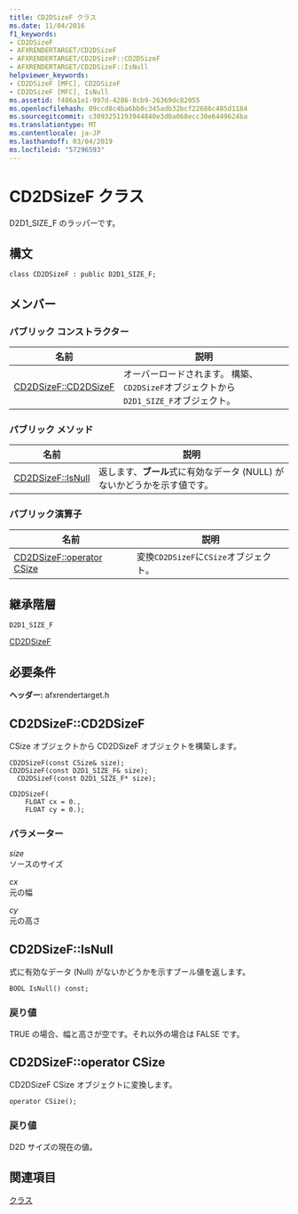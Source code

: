 ```yaml
---
title: CD2DSizeF クラス
ms.date: 11/04/2016
f1_keywords:
- CD2DSizeF
- AFXRENDERTARGET/CD2DSizeF
- AFXRENDERTARGET/CD2DSizeF::CD2DSizeF
- AFXRENDERTARGET/CD2DSizeF::IsNull
helpviewer_keywords:
- CD2DSizeF [MFC], CD2DSizeF
- CD2DSizeF [MFC], IsNull
ms.assetid: f486a1e1-997d-4286-8cb9-26369dc82055
ms.openlocfilehash: 09ccd8c4ba6bb0c345adb32bcf22686c485d1184
ms.sourcegitcommit: c3093251193944840e3d0a068ecc30e6449624ba
ms.translationtype: MT
ms.contentlocale: ja-JP
ms.lasthandoff: 03/04/2019
ms.locfileid: "57296593"
---
```

# <a name="cd2dsizef-class"></a>CD2DSizeF クラス

D2D1_SIZE_F のラッパーです。

## <a name="syntax"></a>構文

```
class CD2DSizeF : public D2D1_SIZE_F;
```

## <a name="members"></a>メンバー

### <a name="public-constructors"></a>パブリック コンストラクター

|名前|説明|
|----------|-----------------|
|[CD2DSizeF::CD2DSizeF](#cd2dsizef)|オーバーロードされます。 構築、`CD2DSizeF`オブジェクトから`D2D1_SIZE_F`オブジェクト。|

### <a name="public-methods"></a>パブリック メソッド

|名前|説明|
|----------|-----------------|
|[CD2DSizeF::IsNull](#isnull)|返します、**ブール**式に有効なデータ (NULL) がないかどうかを示す値です。|

### <a name="public-operators"></a>パブリック演算子

|名前|説明|
|----------|-----------------|
|[CD2DSizeF::operator CSize](#operator_csize)|変換`CD2DSizeF`に`CSize`オブジェクト。|

## <a name="inheritance-hierarchy"></a>継承階層

`D2D1_SIZE_F`

[CD2DSizeF](../../mfc/reference/cd2dsizef-class.md)

## <a name="requirements"></a>必要条件

**ヘッダー:** afxrendertarget.h

##  <a name="cd2dsizef"></a>  CD2DSizeF::CD2DSizeF

CSize オブジェクトから CD2DSizeF オブジェクトを構築します。

```
CD2DSizeF(const CSize& size);
CD2DSizeF(const D2D1_SIZE_F& size);
  CD2DSizeF(const D2D1_SIZE_F* size);

CD2DSizeF(
    FLOAT cx = 0.,
    FLOAT cy = 0.);
```

### <a name="parameters"></a>パラメーター

*size*<br/>
ソースのサイズ

*cx*<br/>
元の幅

*cy*<br/>
元の高さ

##  <a name="isnull"></a>  CD2DSizeF::IsNull

式に有効なデータ (Null) がないかどうかを示すブール値を返します。

```
BOOL IsNull() const;
```

### <a name="return-value"></a>戻り値

TRUE の場合、幅と高さが空です。それ以外の場合は FALSE です。

##  <a name="operator_csize"></a>  CD2DSizeF::operator CSize

CD2DSizeF CSize オブジェクトに変換します。

```
operator CSize();
```

### <a name="return-value"></a>戻り値

D2D サイズの現在の値。

## <a name="see-also"></a>関連項目

[クラス](../../mfc/reference/mfc-classes.md)

